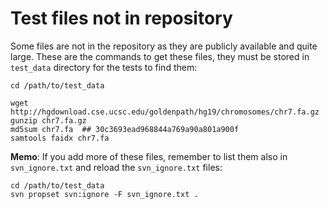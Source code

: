 Test files not in repository
============================

Some files are not in the repository as they are publicly available and quite
large. These are the commands to get these files, they must be stored in `test_data` directory
for the tests to find them:

```
cd /path/to/test_data

wget http://hgdownload.cse.ucsc.edu/goldenpath/hg19/chromosomes/chr7.fa.gz 
gunzip chr7.fa.gz
md5sum chr7.fa  ## 30c3693ead968844a769a90a801a900f
samtools faidx chr7.fa
```

**Memo**: If you add more of these files, remember to list them also in `svn_ignore.txt`
and reload the `svn_ignore.txt` files:
 
```
cd /path/to/test_data
svn propset svn:ignore -F svn_ignore.txt .
``` 